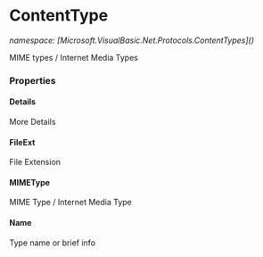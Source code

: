 ﻿# ContentType
_namespace: [Microsoft.VisualBasic.Net.Protocols.ContentTypes](<a href="#" onClick="load('/docs/Microsoft.VisualBasic.Net.Protocols.ContentTypes/index.md')"></a>)_

MIME types / Internet Media Types




### Properties

#### Details
More Details
#### FileExt
File Extension
#### MIMEType
MIME Type / Internet Media Type
#### Name
Type name or brief info
